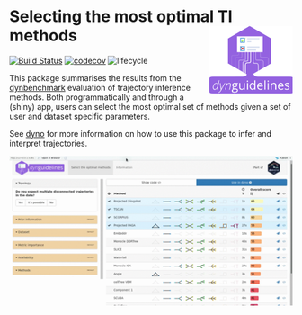 # Selecting the most optimal TI methods <img src="man/figures/logo.png" align="right" width="150px" />

[![Build Status](https://travis-ci.org/dynverse/dynguidelines.svg)](https://travis-ci.org/dynverse/dynguidelines)
[![codecov](https://codecov.io/gh/dynverse/dynguidelines/branch/master/graph/badge.svg)](https://codecov.io/gh/dynverse/dynguidelines)
![lifecycle](https://img.shields.io/badge/lifecycle-experimental-orange.svg)

This package summarises the results from the [dynbenchmark](https://www.github.com/dynverse/dynbenchmark) evaluation of trajectory inference methods. Both programmatically and through a (shiny) app, users can select the most optimal set of methods given a set of user and dataset specific parameters.

See [dyno](https://www.github.com/dynverse/dyno) for more information on how to use this package to infer and interpret trajectories.

![demo](man/figures/demo.gif)